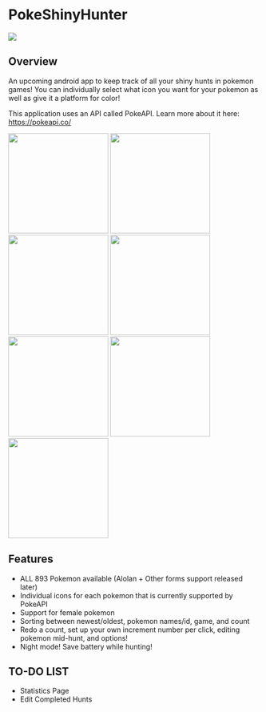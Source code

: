 # PokeShinyHunter

<img src="https://github.com/larryngo97/PokeShinyHunter/blob/master/demo/app_feature_graphic.png"/>

## Overview

An upcoming android app to keep track of all your shiny hunts in pokemon games! You can individually select what icon you want 
for your pokemon as well as give it a platform for color!

This application uses an API called PokeAPI. Learn more about it here: https://pokeapi.co/

<img src="https://github.com/larryngo97/PokeShinyHunter/blob/master/demo/app_demo_1.png" width="200" /> <img src="https://github.com/larryngo97/PokeShinyHunter/blob/master/demo/app_demo_2.png" width="200" />
<img src="https://github.com/larryngo97/PokeShinyHunter/blob/master/demo/app_demo_3.png" width="200" />
<img src="https://github.com/larryngo97/PokeShinyHunter/blob/master/demo/app_demo_4.png" width="200" />
<img src="https://github.com/larryngo97/PokeShinyHunter/blob/master/demo/app_demo_5.png" width="200" />
<img src="https://github.com/larryngo97/PokeShinyHunter/blob/master/demo/app_demo_6.png" width="200" />
<img src="https://github.com/larryngo97/PokeShinyHunter/blob/master/demo/app_demo_7.png" width="200" />


## Features

* ALL 893 Pokemon available (Alolan + Other forms support released later)
* Individual icons for each pokemon that is currently supported by PokeAPI
* Support for female pokemon
* Sorting between newest/oldest, pokemon names/id, game, and count
* Redo a count, set up your own increment number per click, editing pokemon mid-hunt, and options!
* Night mode! Save battery while hunting!

## TO-DO LIST

* Statistics Page
* Edit Completed Hunts
